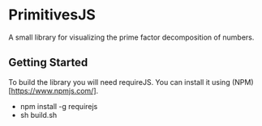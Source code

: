# PrimitivesJS

A small library for visualizing the prime factor decomposition of numbers.

## Getting Started

To build the library you will need requireJS. You can install it using (NPM)[https://www.npmjs.com/].

* npm install -g requirejs
* sh build.sh
